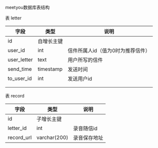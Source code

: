 meetyou数据库表结构

表 letter

| 字段          | 类型        | 说明                 |
| ----------- | --------- | ------------------ |
| id          | 自增长主键     |                    |
| user_id     | int       | 信件所属人id（值为0时为推荐信件） |
| user_letter | text      | 用户所写的信件            |
| send_time   | timestamp | 发送时间               |
| to_user_id  | int       | 发送用户id             |
|             |           |                    |
|             |           |                    |

表 record

| 字段         | 类型           | 说明     |
| ---------- | ------------ | ------ |
| id         | 子增长主键        |        |
| letter_id  | int          | 录音随信id |
| record_url | varchar(200) | 录音保存地址 |

